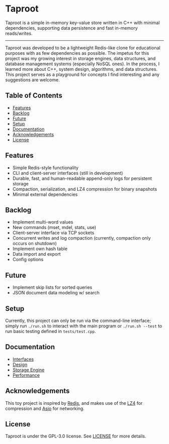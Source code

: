 # Taproot

Taproot is a simple in-memory key-value store written in C++ with minimal dependencies, supporting data persistence and fast in-memory reads/writes.

-----

Taproot was developed to be a lightweight Redis-like clone for educational purposes with as few dependencies as possible. The impetus for this project was my growing interest in storage engines, data structures, and database management systems (especially NoSQL ones). In the process, I learned more about C++, system design, algorithms, and data structures. This project serves as a playground for concepts I find interesting and any suggestions are welcome.

## Table of Contents

- [Features](#features)
- [Backlog](#backlog)
- [Future](#future)
- [Setup](#setup)
- [Documentation](#documentation)
- [Acknowledgements](#acknowledgements)
- [License](#license)

## Features

- Simple Redis-style functionality
- CLI and client-server interfaces (still in development)
- Durable, fast, and human-readable append-only logs for persistent storage
- Compaction, serialization, and LZ4 compression for binary snapshots
- Minimal external dependencies

## Backlog

- Implement multi-word values
- New commands (mset, mdel, stats, use)
- Client-server interface via TCP sockets
- Concurrent writes and log compaction (currently, compaction only occurs on shutdown)
- Implement own hash table
- Data import and export
- Config options

## Future

- Implement skip lists for sorted queries
- JSON document data modeling w/ search

## Setup

Currently, this project can only be run via the command-line interface; simply run `./run.sh` to interact with the main program or `./run.sh --test` to run basic testing defined in `tests/test.cpp`.

## Documentation

- [Interfaces](docs/interfaces.md)
- [Design](docs/design.md)
- [Storage Engine](docs/storage.md)
- [Performance](docs/performance.md)

## Acknowledgements

This toy project is inspired by [Redis](https://github.com/redis/redis), and makes use of the [LZ4](https://github.com/lz4/lz4) for compression and [Asio](https://github.com/chriskohlhoff/asio) for networking.

## License

Taproot is under the GPL-3.0 license. See [LICENSE](LICENSE) for more details.